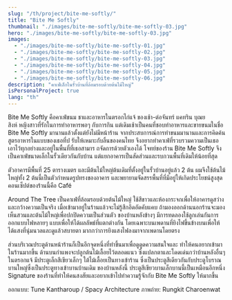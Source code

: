 ```yaml
---
slug: "/th/project/bite-me-softly/"
title: "Bite Me Softly"
thumbnail: "./images/bite-me-softly/bite-me-softly-03.jpg"
hero: "./images/bite-me-softly/bite-me-softly-03.jpg"
images:
  - "./images/bite-me-softly/bite-me-softly-01.jpg"
  - "./images/bite-me-softly/bite-me-softly-02.jpg"
  - "./images/bite-me-softly/bite-me-softly-03.jpg"
  - "./images/bite-me-softly/bite-me-softly-04.jpg"
  - "./images/bite-me-softly/bite-me-softly-05.jpg"
  - "./images/bite-me-softly/bite-me-softly-06.jpg"
description: "คาเฟ่เล็กในรั้วบ้านที่ล้อมรอบด้วยต้นไม้ใหญ่"
isPersonalProject: true
lang: "th"
---
```


Bite Me Softly คือคาเฟ่ขนม ชาและอาหารในตรอกไก่แจ้ ของเช้า-ต่อจันทร์
แคทริน บุณยสิงห์ หญิงสาวที่รักในการทำอาหารพอๆ กับการกิน
แต่เดิมเช้าเป็นคนที่ชอบทำอาหารและขายขนมในชื่อ Bite Me Softly
มานานแล้วตั้งแต่ยังไม่มีหน้าร้าน
จากประสบการณ์การทำขนมมานานและการคิดค้นสูตรอาหารในแบบของเธอที่ป
รับให้เหมาะกับลิ้นของคนไทย
จึงอยากทำคาเฟ่ที่รวบรวมความเป็นเธอเอาไว้ทุกอย่างและอยู่ในพื้นที่ที่เธอสามาร
ถจัดการด้วยตัวเองได้ โจทย์ของร้าน Bite Me Softly
จึงเป็นคาเฟ่ขนาดเล็กในรั้วเดียวกันกับบ้าน
แต่แยกอาคารเป็นสัดส่วนและรบกวนพื้นที่เดิมให้น้อยที่สุด

ตัวอาคารมีพื้นที่ 25 ตารางเมตร และมีต้นไม้ใหญ่ต้นเดิมที่ตั้งอยู่ในรั้วบ้านอยู่แล้ว
2 ต้น ผมจึงใช้ต้นไม้ใหญ่ทั้ง 2 ต้นนี้เป็นตัวกำหนดรูปทรงของอาคาร
และพยายามจัดสรรพื้นที่ที่มีอยู่ให้เกิดประโยชน์สูงสุด คอนเซ็ปต์ของร้านนี้คือ
Café

Around The Tree เป็นคาเฟ่ที่ล้อมรอบด้วยต้นไม้ใหญ่
ใช้สีขาวและห้องกระจกเพื่อให้อาคารดูสว่างและกว้างความเป็นจริง
เมื่อเข้ามาอยู่ในร้านแล้วจะไม่รู้สึกอึดอัดคับแคบ
ถ้ามองออกด้านนอกร้านจะมองเห็นสวนและต้นไม้ใหญ่เพื่อปกปิดความเป็นส่วนตัว
ของบ้านหลังข้างๆ มีการทดลองใช้ลูกเล่นกันการออกแบบไฟหลายๆ
แบบเพื่อให้ได้ผลลัพธ์ที่แตกต่างกัน
โดยเฉพาะบนเพดานที่ยิงไฟขึ้นข้างบนเพื่อให้ได้แสงที่นุ่มนวลและดูแล้วสบายตา
มากกว่าการยิงแสงไฟลงมาจากเพดานโดยตรง

ส่วนบริเวณประตูด้านหน้าร้านก็เป็นอีกจุดหนึ่งที่ทำขึ้นมาเพื่อดูดูดความสนใจและ
ทำให้คนอยากเข้ามาในร้านมากขึ้น
ด้านบนกำแพงจะปลูกต้นไม้เลื้อยไว้ตลอดแนว
ซึ่งแปลกตาและโดดเด่นกว่าบ้านหลังอื่นๆ ในตรอกแจ้ มีประตูเล็กสีเขียวเล็กๆ
ใต้ไม้เลื้อยเป็นทางเข้าร้าน
ซึ่งเป็นประตูสีเดียวกันกับประตูโบราณบานใหญ่ซึ่งเป็นประตูทางเข้าบานบ้านเดิม
ของบ้านหลังนี้ ประตูสีเขียวบานเล็กบานนี้เป็นเหมือนอีกหนึ่ง Signature
ของร้านที่ทำให้คนสงสัยและอยากเข้าไปทำความรู้จักกับ Bite Me Softly
ให้มากขึ้น

ออกแบบ: Tune Kantharoup / Spacy Architecture
ภาพถ่าย: Rungkit Charoenwat
